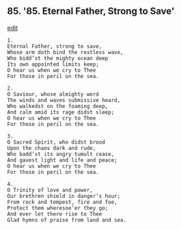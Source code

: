 
## 85.  '85. Eternal Father, Strong to Save'
[edit](https://docs.google.com/document/d/1HbZeV8VuxE7rquw_wAGBRhubG_Lym5Sm/edit?mode=html)






    1.
    Eternal Father, strong to save,
    Whose arm doth bind the restless wave,
    Who bidd’st the mighty ocean deep
    Its own appointed limits keep;
    O hear us when we cry to Thee
    For those in peril on the sea.

    2.
    O Saviour, whose almighty word
    The winds and waves submissive heard,
    Who walkedst on the foaming deep,
    And calm amid its rage didst sleep;
    O hear us when we cry to Thee
    For those in peril on the sea.

    3.
    O Sacred Spirit, who didst brood
    Upon the chaos dark and rude,
    Who badd’st its angry tumult cease,
    And gavest light and life and peace;
    O hear us when we cry to Thee
    For those in peril on the sea.

    4.
    O Trinity of love and power,
    Our brethren shield in danger’s hour;
    From rock and tempest, fire and foe,
    Protect them wheresoe’er they go;
    And ever let there rise to Thee
    Glad hymns of praise from land and sea.
